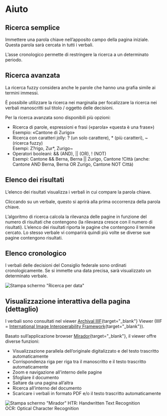 # Aiuto

## Ricerca semplice

Immettere una parola chiave nell’apposito campo della pagina iniziale. Questa parola sarà cercata in tutti i verbali.

L’asse cronologico permette di restringere la ricerca a un determinato periodo.

## Ricerca avanzata

La ricerca fuzzy considera anche le parole che hanno una grafia simile ai termini immessi.

È possibile utilizzare la ricerca nei marginalia per focalizzare la ricerca nei verbali manoscritti sul titolo / oggetto delle decisioni.

Per la ricerca avanzata sono disponibili più opzioni:

- Ricerca di parole, espressioni e frasi («parola» «questa è una frase»)\
Esempio: «Cantone di Zurigo»
- Ricerca con caratteri jolly: ? (un solo carattere), * (più caratteri), ~ (ricerca fuzzy)\
Esempi: Z?rigo, Zur*, Zurigo~
- Operatori booleani: && (AND), || (OR), ! (NOT)\
Esempi: Cantone && Berna, Berna || Zurigo, Cantone !Città (anche: Cantone AND Berna, Berna OR Zurigo, Cantone NOT Città)

## Elenco dei risultati

L’elenco dei risultati visualizza i verbali in cui compare la parola chiave.

Cliccando su un verbale, questo si aprirà alla prima occorrenza della parola chiave.

L’algoritmo di ricerca calcola la rilevanza delle pagine in funzione del numero di risultati che contengono (la rilevanza cresce con il numero di risultati). L’elenco dei risultati riporta le pagine che contengono il termine cercato. Lo stesso verbale vi comparirà quindi più volte se diverse sue pagine contengono risultati.

## Elenco cronologico

I verbali delle decisioni del Consiglio federale sono ordinati cronologicamente. Se si immette una data precisa, sarà visualizzato un determinato verbale.

![Stampa schermo "Ricerca per data"](/md/assets/it-scrn-browser.png)

## Visualizzazione interattiva della pagina (dettaglio)

I verbali sono consultati nel viewer [Archival IIIF](https://archival-iiif.github.io/){target="_blank"} Viewer (IIIF = [International Image Interoperability Framework](https://de.wikipedia.org/wiki/International_Image_Interoperability_Framework){target="_blank"}).

Basato sull’applicazione browser [Mirador](https://projectmirador.org/){target="_blank"}, il viewer offre diverse funzioni:

- Visualizzazione parallela dell’originale digitalizzato e del testo trascritto automaticamente
- Corrispondenza riga per riga tra il manoscritto e il testo trascritto automaticamente
- Zoom e navigazione all’interno delle pagine
- Sfogliare il documento
- Saltare da una pagina all’altra
- Ricerca all’interno del documento
- Scaricare i verbali in formato PDF e/o il testo trascritto automaticamente

![Stampa schermo "Mirador"](/md/assets/it-scrn-mirador.png)
HTR: Handwritten Text Recognition\
OCR: Optical Character Recognition

